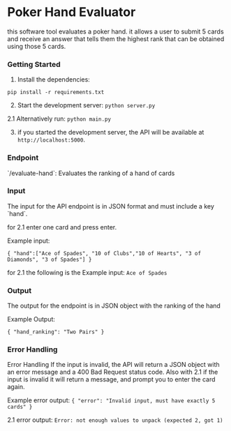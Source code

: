 <h1>Poker Hand Evaluator </h1>

this software tool evaluates a poker hand. it allows a user to submit 5 cards and receive an answer that tells them the highest rank that can be obtained using those 5 cards.

<h3>Getting Started</h3>

1. Install the dependencies:

`pip install -r requirements.txt`

2. Start the development server:
`python server.py`

2.1 Alternatively run:
`python main.py`

3. if you started the development server, the API will be available at `http://localhost:5000`.

<h3>Endpoint</h3>
`/evaluate-hand`: Evaluates the ranking of a hand of cards

<h3>Input</h3>
The input for the API endpoint is in JSON format and must include a key `hand`.

for 2.1 enter one card and press enter.

Example input:

`{
"hand":["Ace of Spades", "10 of Clubs","10 of Hearts", "3 of Diamonds", "3 of Spades"]
}`

for 2.1 the following is the Example input:
`Ace of Spades`

<h3>Output</h3>
The output for the endpoint is in JSON object with the ranking of the hand

Example Output:

`{
"hand_ranking": "Two Pairs"
}`

<h3>Error Handling</h3>
Error Handling If the input is invalid, the API will return a JSON object with an error message and a 400 Bad Request status code.
Also with 2.1 if the input is invalid it will return a message, and prompt you to enter the card again.

Example error output:
`{
"error": "Invalid input, must have exactly 5 cards"
}`

2.1 error output:
`Error: not enough values to unpack (expected 2, got 1)`
